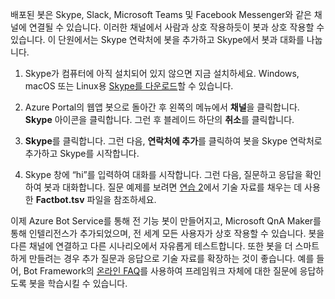 배포된 봇은 Skype, Slack, Microsoft Teams 및 Facebook Messenger와 같은 채널에 연결될 수 있습니다. 이러한 채널에서 사람과 상호 작용하듯이 봇과 상호 작용할 수 있습니다. 이 단원에서는 Skype 연락처에 봇을 추가하고 Skype에서 봇과 대화를 나눕니다.

1. Skype가 컴퓨터에 아직 설치되어 있지 않으면 지금 설치하세요. Windows, macOS 또는 Linux용 [Skype를 다운로드](https://www.skype.com/en/download-skype/skype-for-computer/)할 수 있습니다.

1. Azure Portal의 웹앱 봇으로 돌아간 후 왼쪽의 메뉴에서 **채널**을 클릭합니다. **Skype** 아이콘을 클릭합니다. 그런 후 블레이드 하단의 **취소**를 클릭합니다.

1. **Skype**를 클릭합니다. 그런 다음, **연락처에 추가**를 클릭하여 봇을 Skype 연락처로 추가하고 Skype를 시작합니다.

1. Skype 창에 “hi”를 입력하여 대화를 시작합니다. 그런 다음, 질문하고 응답을 확인하여 봇과 대화합니다. 질문 예제를 보려면 [연습 2](#Exercise2)에서 기술 자료를 채우는 데 사용한 **Factbot.tsv** 파일을 참조하세요.

이제 Azure Bot Service를 통해 전 기능 봇이 만들어지고, Microsoft QnA Maker를 통해 인텔리전스가 추가되었으며, 전 세계 모든 사용자가 상호 작용할 수 있습니다. 봇을 다른 채널에 연결하고 다른 시나리오에서 자유롭게 테스트합니다. 또한 봇을 더 스마트하게 만들려는 경우 추가 질문과 응답으로 기술 자료를 확장하는 것이 좋습니다. 예를 들어, Bot Framework의 [온라인 FAQ](https://docs.microsoft.com/azure/bot-service/bot-service-resources-bot-framework-faq?view=azure-bot-service-3.0)를 사용하여 프레임워크 자체에 대한 질문에 응답하도록 봇을 학습시킬 수 있습니다.
